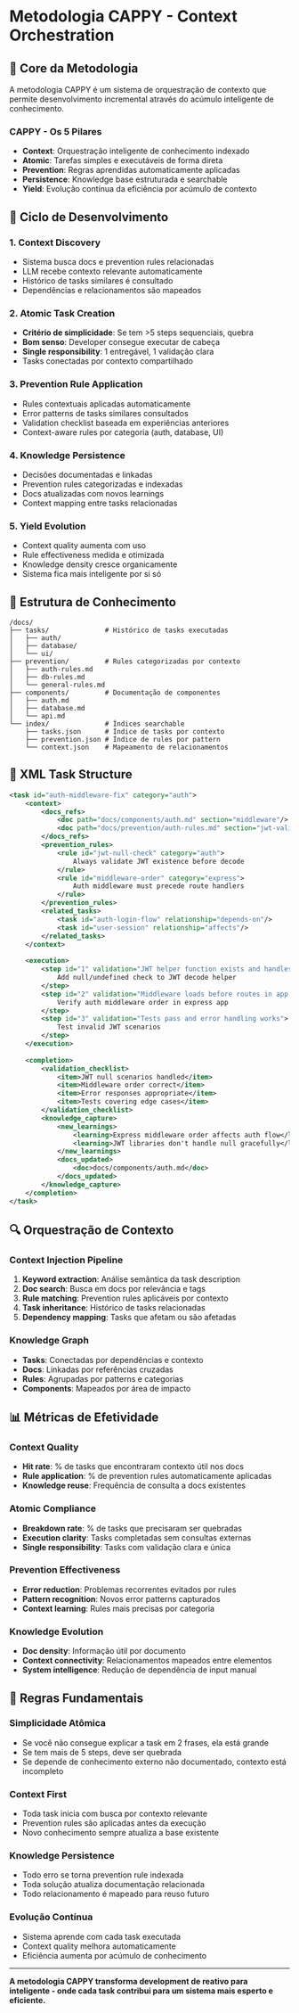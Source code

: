 # Metodologia CAPPY - Context Orchestration

## 🧠 **Core da Metodologia**

A metodologia CAPPY é um sistema de orquestração de contexto que permite desenvolvimento incremental através do acúmulo inteligente de conhecimento.

### **CAPPY - Os 5 Pilares**
- **Context**: Orquestração inteligente de conhecimento indexado
- **Atomic**: Tarefas simples e executáveis de forma direta
- **Prevention**: Regras aprendidas automaticamente aplicadas
- **Persistence**: Knowledge base estruturada e searchable
- **Yield**: Evolução contínua da eficiência por acúmulo de contexto

## 🔄 **Ciclo de Desenvolvimento**

### **1. Context Discovery**
- Sistema busca docs e prevention rules relacionadas
- LLM recebe contexto relevante automaticamente
- Histórico de tasks similares é consultado
- Dependências e relacionamentos são mapeados

### **2. Atomic Task Creation**
- **Critério de simplicidade**: Se tem >5 steps sequenciais, quebra
- **Bom senso**: Developer consegue executar de cabeça
- **Single responsibility**: 1 entregável, 1 validação clara
- Tasks conectadas por contexto compartilhado

### **3. Prevention Rule Application**
- Rules contextuais aplicadas automaticamente
- Error patterns de tasks similares consultados
- Validation checklist baseada em experiências anteriores
- Context-aware rules por categoria (auth, database, UI)

### **4. Knowledge Persistence**
- Decisões documentadas e linkadas
- Prevention rules categorizadas e indexadas
- Docs atualizadas com novos learnings
- Context mapping entre tasks relacionadas

### **5. Yield Evolution**
- Context quality aumenta com uso
- Rule effectiveness medida e otimizada
- Knowledge density cresce organicamente
- Sistema fica mais inteligente por si só

## 📁 **Estrutura de Conhecimento**

```
/docs/
├── tasks/              # Histórico de tasks executadas
│   ├── auth/
│   ├── database/
│   └── ui/
├── prevention/         # Rules categorizadas por contexto
│   ├── auth-rules.md
│   ├── db-rules.md
│   └── general-rules.md
├── components/         # Documentação de componentes
│   ├── auth.md
│   ├── database.md
│   └── api.md
└── index/              # Índices searchable
    ├── tasks.json      # Índice de tasks por contexto
    ├── prevention.json # Índice de rules por pattern
    └── context.json    # Mapeamento de relacionamentos
```

## 🔧 **XML Task Structure**

```xml
<task id="auth-middleware-fix" category="auth">
    <context>
        <docs_refs>
            <doc path="docs/components/auth.md" section="middleware"/>
            <doc path="docs/prevention/auth-rules.md" section="jwt-validation"/>
        </docs_refs>
        <prevention_rules>
            <rule id="jwt-null-check" category="auth">
                Always validate JWT existence before decode
            </rule>
            <rule id="middleware-order" category="express">
                Auth middleware must precede route handlers
            </rule>
        </prevention_rules>
        <related_tasks>
            <task id="auth-login-flow" relationship="depends-on"/>
            <task id="user-session" relationship="affects"/>
        </related_tasks>
    </context>
    
    <execution>
        <step id="1" validation="JWT helper function exists and handles null">
            Add null/undefined check to JWT decode helper
        </step>
        <step id="2" validation="Middleware loads before routes in app.js">
            Verify auth middleware order in express app
        </step>
        <step id="3" validation="Tests pass and error handling works">
            Test invalid JWT scenarios
        </step>
    </execution>
    
    <completion>
        <validation_checklist>
            <item>JWT null scenarios handled</item>
            <item>Middleware order correct</item>
            <item>Error responses appropriate</item>
            <item>Tests covering edge cases</item>
        </validation_checklist>
        <knowledge_capture>
            <new_learnings>
                <learning>Express middleware order affects auth flow</learning>
                <learning>JWT libraries don't handle null gracefully</learning>
            </new_learnings>
            <docs_updated>
                <doc>docs/components/auth.md</doc>
            </docs_updated>
        </knowledge_capture>
    </completion>
</task>
```

## 🔍 **Orquestração de Contexto**

### **Context Injection Pipeline**
1. **Keyword extraction**: Análise semântica da task description
2. **Doc search**: Busca em docs por relevância e tags
3. **Rule matching**: Prevention rules aplicáveis por contexto
4. **Task inheritance**: Histórico de tasks relacionadas
5. **Dependency mapping**: Tasks que afetam ou são afetadas

### **Knowledge Graph**
- **Tasks**: Conectadas por dependências e contexto
- **Docs**: Linkadas por referências cruzadas
- **Rules**: Agrupadas por patterns e categorias
- **Components**: Mapeados por área de impacto

## 📊 **Métricas de Efetividade**

### **Context Quality**
- **Hit rate**: % de tasks que encontraram contexto útil nos docs
- **Rule application**: % de prevention rules automaticamente aplicadas
- **Knowledge reuse**: Frequência de consulta a docs existentes

### **Atomic Compliance**
- **Breakdown rate**: % de tasks que precisaram ser quebradas
- **Execution clarity**: Tasks completadas sem consultas externas
- **Single responsibility**: Tasks com validação clara e única

### **Prevention Effectiveness**
- **Error reduction**: Problemas recorrentes evitados por rules
- **Pattern recognition**: Novos error patterns capturados
- **Context learning**: Rules mais precisas por categoria

### **Knowledge Evolution**
- **Doc density**: Informação útil por documento
- **Context connectivity**: Relacionamentos mapeados entre elementos
- **System intelligence**: Redução de dependência de input manual

## 🚨 **Regras Fundamentais**

### **Simplicidade Atômica**
- Se você não consegue explicar a task em 2 frases, ela está grande
- Se tem mais de 5 steps, deve ser quebrada
- Se depende de conhecimento externo não documentado, contexto está incompleto

### **Context First**
- Toda task inicia com busca por contexto relevante
- Prevention rules são aplicadas antes da execução
- Novo conhecimento sempre atualiza a base existente

### **Knowledge Persistence**
- Todo erro se torna prevention rule indexada
- Toda solução atualiza documentação relacionada
- Todo relacionamento é mapeado para reuso futuro

### **Evolução Contínua**
- Sistema aprende com cada task executada
- Context quality melhora automaticamente
- Eficiência aumenta por acúmulo de conhecimento

---

**A metodologia CAPPY transforma development de reativo para inteligente - onde cada task contribui para um sistema mais esperto e eficiente.**